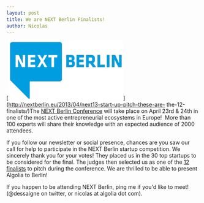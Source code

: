 ```yaml
---
layout: post
title: We are NEXT Berlin Finalists!
author: Nicolas
---
```


[![NEXT Berlin Finalists][1]](http://nextberlin.eu/2013/04/next13-start-up-pitch-these-are-
the-12-finalists/)The [NEXT Berlin Conference][2] will
take place on April 23rd & 24th in one of the most active entrepreneurial
ecosystems in Europe!  More than 100 experts will share their knowledge with
an expected audience of 2000 attendees.

If you follow our newsletter or social presence, chances are you saw our call
for help to participate in the NEXT Berlin startup competition. We sincerely
thank you for your votes! They placed us in the 30 top startups to be
considered for the final. The judges then selected us as one of the [12
finalists][3] to pitch during the conference. We are thrilled to be able
to present Algolia to Berlin!

If you happen to be attending NEXT Berlin, ping me if you'd like to meet!
(@dessaigne on twitter, or nicolas at algolia dot com).


[1]: /assets/NextBerlin-300x155.png
[2]: http://nextberlin.eu/
[3]: http://nextberlin.eu/2013/04/next13-start-up-pitch-these-are-the-12-finalists/
